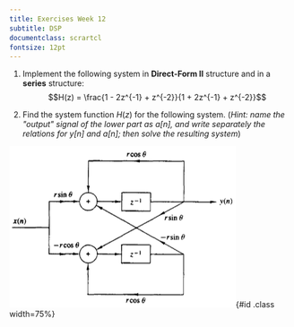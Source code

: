 ```yaml
---
title: Exercises Week 12
subtitle: DSP
documentclass: scrartcl
fontsize: 12pt
---
```


1. Implement the following system in **Direct-Form II** structure and in a **series** structure:
$$H(z) = \frac{1 - 2z^{-1} + z^{-2}}{1 + 2z^{-1} + z^{-2}}$$

2. Find the system function $H(z)$ for the following system.
(*Hint: name the "output" signal of the lower part as $a[n]$, and write separately the relations for $y[n]$ and $a[n]$; then solve the resulting system*)

![System implementation](img/Xstructure.png){#id .class width=75%}

